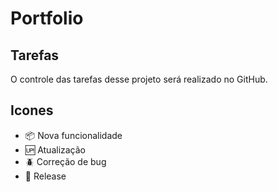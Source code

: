 # Portfolio

## Tarefas

O controle das tarefas desse projeto será realizado no GitHub.

## Icones

- :package: Nova funcionalidade
- :up: Atualização
- :beetle: Correção de bug
- :checkered_flag: Release
